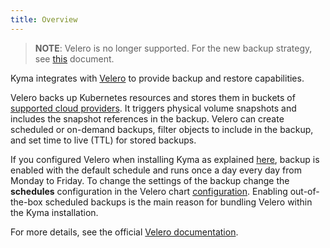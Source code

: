 ```yaml
---
title: Overview
---
```


>**NOTE**: Velero is no longer supported. For the new backup strategy, see [this](/components/backup/#new-backup-strategy) document.

Kyma integrates with [Velero](https://github.com/heptio/velero/) to provide backup and restore capabilities.

Velero backs up Kubernetes resources and stores them in buckets of [supported cloud providers](https://velero.io/docs/v1.2.0/supported-providers/). It triggers physical volume snapshots and includes the snapshot references in the backup. Velero can create scheduled or on-demand backups, filter objects to include in the backup, and set time to live (TTL) for stored backups.

If you configured Velero when installing Kyma as explained [here](/components/backup/#installation-installation), backup is enabled with the default schedule and runs once a day every day from Monday to Friday. To change the settings of the backup change the **schedules** configuration in the Velero chart [configuration](/components/backup/#configuration-velero-chart). Enabling out-of-the-box scheduled backups is the main reason for bundling Velero within the Kyma installation.

For more details, see the official [Velero documentation](https://velero.io/docs/v1.2.0).
